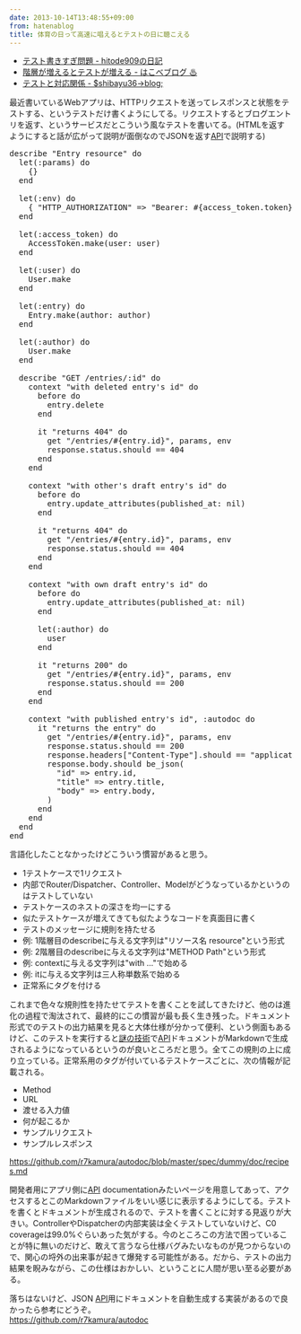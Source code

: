 ```yaml
---
date: 2013-10-14T13:48:55+09:00
from: hatenablog
title: 体育の日って高速に唱えるとテストの日に聴こえる
---
```


<ul>
<li><a href="http://hitode909.hatenablog.com/entry/2013/10/14/094604">テスト書きすぎ問題 - hitode909の日記</a></li>
<li><a href="http://hakobe932.hatenablog.com/entry/2013/10/14/120345">階層が増えるとテストが増える - はこべブログ ♨</a></li>
<li><a href="http://shibayu36.hatenablog.com/entry/2013/10/14/122925">テストと対応関係 - $shibayu36->blog;</a></li>
</ul>


<p>最近書いているWebアプリは、HTTPリクエストを送ってレスポンスと状態をテストする、というテストだけ書くようにしてる。リクエストするとブログエントリを返す、というサービスだとこういう風なテストを書いてる。(HTMLを返すようにすると話が広がって説明が面倒なのでJSONを返す<a class="keyword" href="http://d.hatena.ne.jp/keyword/API">API</a>で説明する)</p>

<pre class="code lang-ruby" data-lang="ruby" data-unlink>describe <span class="synSpecial">&quot;</span><span class="synConstant">Entry resource</span><span class="synSpecial">&quot;</span> <span class="synStatement">do</span>
  let(<span class="synConstant">:params</span>) <span class="synStatement">do</span>
    {}
  <span class="synStatement">end</span>

  let(<span class="synConstant">:env</span>) <span class="synStatement">do</span>
    { <span class="synSpecial">&quot;</span><span class="synConstant">HTTP_AUTHORIZATION</span><span class="synSpecial">&quot;</span> =&gt; <span class="synSpecial">&quot;</span><span class="synConstant">Bearer: </span><span class="synSpecial">#{</span>access_token.token<span class="synSpecial">}&quot;</span> }
  <span class="synStatement">end</span>

  let(<span class="synConstant">:access_token</span>) <span class="synStatement">do</span>
    <span class="synType">AccessToken</span>.make(user: user)
  <span class="synStatement">end</span>

  let(<span class="synConstant">:user</span>) <span class="synStatement">do</span>
    <span class="synType">User</span>.make
  <span class="synStatement">end</span>

  let(<span class="synConstant">:entry</span>) <span class="synStatement">do</span>
    <span class="synType">Entry</span>.make(author: author)
  <span class="synStatement">end</span>

  let(<span class="synConstant">:author</span>) <span class="synStatement">do</span>
    <span class="synType">User</span>.make
  <span class="synStatement">end</span>

  describe <span class="synSpecial">&quot;</span><span class="synConstant">GET /entries/:id</span><span class="synSpecial">&quot;</span> <span class="synStatement">do</span>
    context <span class="synSpecial">&quot;</span><span class="synConstant">with deleted entry's id</span><span class="synSpecial">&quot;</span> <span class="synStatement">do</span>
      before <span class="synStatement">do</span>
        entry.delete
      <span class="synStatement">end</span>

      it <span class="synSpecial">&quot;</span><span class="synConstant">returns 404</span><span class="synSpecial">&quot;</span> <span class="synStatement">do</span>
        get <span class="synSpecial">&quot;</span><span class="synConstant">/entries/</span><span class="synSpecial">#{</span>entry.id<span class="synSpecial">}&quot;</span>, params, env
        response.status.should == <span class="synConstant">404</span>
      <span class="synStatement">end</span>
    <span class="synStatement">end</span>

    context <span class="synSpecial">&quot;</span><span class="synConstant">with other's draft entry's id</span><span class="synSpecial">&quot;</span> <span class="synStatement">do</span>
      before <span class="synStatement">do</span>
        entry.update_attributes(published_at: <span class="synConstant">nil</span>)
      <span class="synStatement">end</span>

      it <span class="synSpecial">&quot;</span><span class="synConstant">returns 404</span><span class="synSpecial">&quot;</span> <span class="synStatement">do</span>
        get <span class="synSpecial">&quot;</span><span class="synConstant">/entries/</span><span class="synSpecial">#{</span>entry.id<span class="synSpecial">}&quot;</span>, params, env
        response.status.should == <span class="synConstant">404</span>
      <span class="synStatement">end</span>
    <span class="synStatement">end</span>

    context <span class="synSpecial">&quot;</span><span class="synConstant">with own draft entry's id</span><span class="synSpecial">&quot;</span> <span class="synStatement">do</span>
      before <span class="synStatement">do</span>
        entry.update_attributes(published_at: <span class="synConstant">nil</span>)
      <span class="synStatement">end</span>

      let(<span class="synConstant">:author</span>) <span class="synStatement">do</span>
        user
      <span class="synStatement">end</span>

      it <span class="synSpecial">&quot;</span><span class="synConstant">returns 200</span><span class="synSpecial">&quot;</span> <span class="synStatement">do</span>
        get <span class="synSpecial">&quot;</span><span class="synConstant">/entries/</span><span class="synSpecial">#{</span>entry.id<span class="synSpecial">}&quot;</span>, params, env
        response.status.should == <span class="synConstant">200</span>
      <span class="synStatement">end</span>
    <span class="synStatement">end</span>

    context <span class="synSpecial">&quot;</span><span class="synConstant">with published entry's id</span><span class="synSpecial">&quot;</span>, <span class="synConstant">:autodoc</span> <span class="synStatement">do</span>
      it <span class="synSpecial">&quot;</span><span class="synConstant">returns the entry</span><span class="synSpecial">&quot;</span> <span class="synStatement">do</span>
        get <span class="synSpecial">&quot;</span><span class="synConstant">/entries/</span><span class="synSpecial">#{</span>entry.id<span class="synSpecial">}&quot;</span>, params, env
        response.status.should == <span class="synConstant">200</span>
        response.headers[<span class="synSpecial">&quot;</span><span class="synConstant">Content-Type</span><span class="synSpecial">&quot;</span>].should == <span class="synSpecial">&quot;</span><span class="synConstant">application/json; charset=utf-8</span><span class="synSpecial">&quot;</span>
        response.body.should be_json(
          <span class="synSpecial">&quot;</span><span class="synConstant">id</span><span class="synSpecial">&quot;</span> =&gt; entry.id,
          <span class="synSpecial">&quot;</span><span class="synConstant">title</span><span class="synSpecial">&quot;</span> =&gt; entry.title,
          <span class="synSpecial">&quot;</span><span class="synConstant">body</span><span class="synSpecial">&quot;</span> =&gt; entry.body,
        )
      <span class="synStatement">end</span>
    <span class="synStatement">end</span>
  <span class="synStatement">end</span>
<span class="synStatement">end</span>
</pre>


<p>言語化したことなかったけどこういう慣習があると思う。</p>

<ul>
<li>1テストケースで1リクエスト</li>
<li>内部でRouter/Dispatcher、Controller、Modelがどうなっているかというのはテストしていない</li>
<li>テストケースのネストの深さを均一にする</li>
<li>似たテストケースが増えてきても似たようなコードを真面目に書く</li>
<li>テストのメッセージに規則を持たせる</li>
<li>例: 1階層目のdescribeに与える文字列は"リソース名 resource"という形式</li>
<li>例: 2階層目のdescribeに与える文字列は"METHOD Path"という形式</li>
<li>例: contextに与える文字列は"with ..."で始める</li>
<li>例: itに与える文字列は三人称単数系で始める</li>
<li>正常系にタグを付ける</li>
</ul>


<p>これまで色々な規則性を持たせてテストを書くことを試してきたけど、他のは進化の過程で淘汰されて、最終的にこの慣習が最も長く生き残った。ドキュメント形式でのテストの出力結果を見ると大体仕様が分かって便利、という側面もあるけど、このテストを実行すると<a href="https://github.com/r7kamura/autodoc">謎の技術</a>で<a class="keyword" href="http://d.hatena.ne.jp/keyword/API">API</a>ドキュメントがMarkdownで生成されるようになっているというのが良いところだと思う。全てこの規則の上に成り立っている。正常系用のタグが付いているテストケースごとに、次の情報が記載される。</p>

<ul>
<li>Method</li>
<li>URL</li>
<li>渡せる入力値</li>
<li>何が起こるか</li>
<li>サンプルリクエスト</li>
<li>サンプルレスポンス</li>
</ul>


<p><a href="https://github.com/r7kamura/autodoc/blob/master/spec/dummy/doc/recipes.md">https://github.com/r7kamura/autodoc/blob/master/spec/dummy/doc/recipes.md</a></p>

<p>開発者用にアプリ側に<a class="keyword" href="http://d.hatena.ne.jp/keyword/API">API</a> documentationみたいページを用意してあって、アクセスするとこのMarkdownファイルをいい感じに表示するようにしてる。テストを書くとドキュメントが生成されるので、テストを書くことに対する見返りが大きい。ControllerやDispatcherの内部実装は全くテストしていないけど、C0 coverageは99.0%ぐらいあった気がする。今のところこの方法で困っていることが特に無いのだけど、敢えて言うなら仕様バグみたいなものが見つからないので、関心の埒外の出来事が起きて爆発する可能性がある。だから、テストの出力結果を睨みながら、この仕様はおかしい、ということに人間が思い至る必要がある。</p>

<p>落ちはないけど、JSON <a class="keyword" href="http://d.hatena.ne.jp/keyword/API">API</a>用にドキュメントを自動生成する実装があるので良かったら参考にどうぞ。<br/>
<a href="https://github.com/r7kamura/autodoc">https://github.com/r7kamura/autodoc</a></p>

